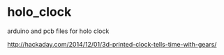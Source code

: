 holo_clock
==========
arduino and pcb files for holo clock

http://hackaday.com/2014/12/01/3d-printed-clock-tells-time-with-gears/
